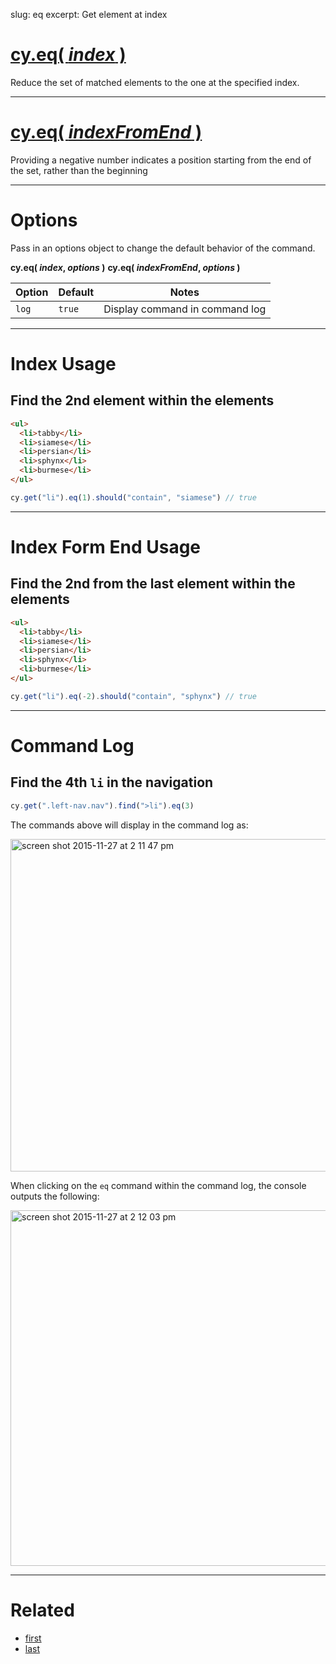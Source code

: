 slug: eq
excerpt: Get element at index

# [cy.eq( *index* )](#index-usage)

Reduce the set of matched elements to the one at the specified index.

***

# [cy.eq( *indexFromEnd* )](#index-from-end-usage)
Providing a negative number indicates a position starting from the end of the set, rather than the beginning

***

# Options

Pass in an options object to change the default behavior of the command.

**cy.eq( *index*, *options* )**
**cy.eq( *indexFromEnd*, *options* )**

Option | Default | Notes
--- | --- | ---
`log` | `true` | Display command in command log

***

# Index Usage

## Find the 2nd element within the elements

```html
<ul>
  <li>tabby</li>
  <li>siamese</li>
  <li>persian</li>
  <li>sphynx</li>
  <li>burmese</li>
</ul>
```

```javascript
cy.get("li").eq(1).should("contain", "siamese") // true
```

***

# Index Form End Usage

## Find the 2nd from the last element within the elements

```html
<ul>
  <li>tabby</li>
  <li>siamese</li>
  <li>persian</li>
  <li>sphynx</li>
  <li>burmese</li>
</ul>
```

```javascript
cy.get("li").eq(-2).should("contain", "sphynx") // true
```

***

# Command Log

## Find the 4th `li` in the navigation

```javascript
cy.get(".left-nav.nav").find(">li").eq(3)
```

The commands above will display in the command log as:

<img width="532" alt="screen shot 2015-11-27 at 2 11 47 pm" src="https://cloud.githubusercontent.com/assets/1271364/11447231/e225e1f2-9510-11e5-8615-4a5b42ef71c1.png">

When clicking on the `eq` command within the command log, the console outputs the following:

<img width="569" alt="screen shot 2015-11-27 at 2 12 03 pm" src="https://cloud.githubusercontent.com/assets/1271364/11447234/e594ce52-9510-11e5-8794-712a7dbeae55.png">

***

# Related

- [first](https://on.cypress.io/api/first)
- [last](https://on.cypress.io/api/last)